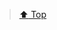 > [:arrow_up: Top](<https://discordapp.com/channels/694612386744631306/703954860705316865/717765047744725063>)